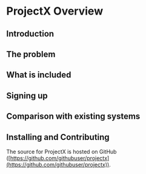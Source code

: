 # ProjectX Overview

## Introduction


## The problem


## What is included


## Signing up


## Comparison with existing systems

## Installing and Contributing

The source for ProjectX is hosted on GitHub
([https://github.com/githubuser/projectx](https://github.com/githubuser/projectx)).